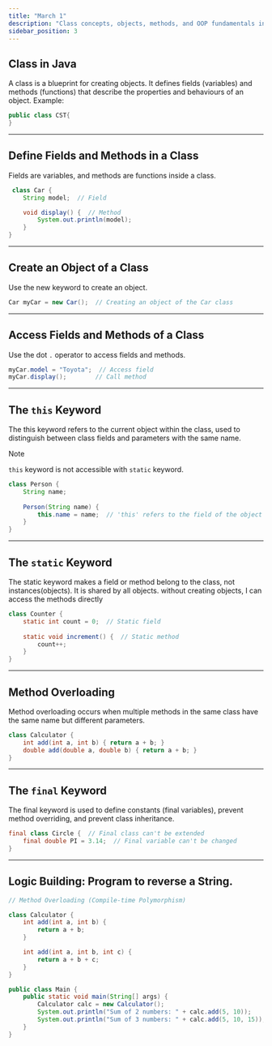 ```yaml
---
title: "March 1" 
description: "Class concepts, objects, methods, and OOP fundamentals in Java"
sidebar_position: 3
---
```


## Class in Java
A class is a blueprint for creating objects. It defines fields (variables) and methods
(functions) that describe the properties and behaviours of an object.
Example:
```java
public class CST{
}

```

---
## Define Fields and Methods in a Class
Fields are variables, and methods are functions inside a class.

```java
 class Car {
    String model;  // Field

    void display() {  // Method
        System.out.println(model);
    }
}

```

---
## Create an Object of a Class
Use the new keyword to create an object.

```java
Car myCar = new Car();  // Creating an object of the Car class

```

---
## Access Fields and Methods of a Class
Use the dot `.` operator to access fields and methods.
```java
myCar.model = "Toyota";  // Access field
myCar.display();        // Call method

```

---
## The `this` Keyword

The this keyword refers to the current object within the class, used to distinguish between class fields and parameters with the same name.

>[!note]
> `this` keyword is not accessible with `static` keyword.

```java
class Person {
    String name;
    
    Person(String name) {
        this.name = name;  // 'this' refers to the field of the object
    }
}

```

---
## The `static` Keyword

The static keyword makes a field or method belong to the class, not instances(objects). It is shared by all objects.
without creating objects, I can access the methods directly

```java
class Counter {
    static int count = 0;  // Static field
    
    static void increment() {  // Static method
        count++;
    }
}

```

---
## Method Overloading

Method overloading occurs when multiple methods in the same class have the
same name but different parameters.
```java
class Calculator {
    int add(int a, int b) { return a + b; }
    double add(double a, double b) { return a + b; }
}

```

---
## The `final` Keyword

The final keyword is used to define constants (final variables), prevent method
overriding, and prevent class inheritance.

```java
final class Circle {  // Final class can't be extended
    final double PI = 3.14;  // Final variable can't be changed
}

```


---

## Logic Building: Program to reverse a String.

```java
// Method Overloading (Compile-time Polymorphism)

class Calculator {
    int add(int a, int b) {
        return a + b;
    }

    int add(int a, int b, int c) {
        return a + b + c;
    }
}

public class Main {
    public static void main(String[] args) {
        Calculator calc = new Calculator();
        System.out.println("Sum of 2 numbers: " + calc.add(5, 10));
        System.out.println("Sum of 3 numbers: " + calc.add(5, 10, 15));
    }
}


```